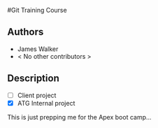 #Git Training Course

## Authors
* James Walker
* < No other contributors >

## Description
- [ ] Client project
- [x] ATG Internal project

This is just prepping me for the Apex boot camp...